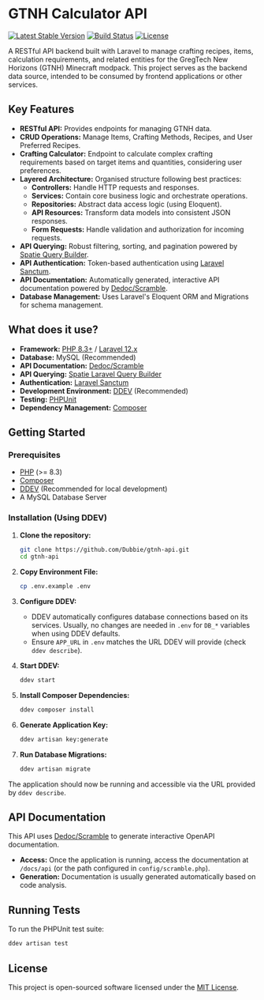 # GTNH Calculator API

[![Latest Stable Version](https://img.shields.io/packagist/v/laravel/framework)](https://packagist.org/packages/laravel/framework)
[![Build Status](https://img.shields.io/github/actions/workflow/status/Dubbie/gtnh-api/laravel-ci.yml?branch=main)](https://github.com/Dubbie/gtnh-api/actions)
[![License](https://img.shields.io/badge/license-MIT-brightgreen.svg)](LICENSE.md)

A RESTful API backend built with Laravel to manage crafting recipes, items, calculation requirements, and related entities for the GregTech New Horizons (GTNH) Minecraft modpack. This project serves as the backend data source, intended to be consumed by frontend applications or other services.

## Key Features

-   **RESTful API:** Provides endpoints for managing GTNH data.
-   **CRUD Operations:** Manage Items, Crafting Methods, Recipes, and User Preferred Recipes.
-   **Crafting Calculator:** Endpoint to calculate complex crafting requirements based on target items and quantities, considering user preferences.
-   **Layered Architecture:** Organised structure following best practices:
    -   **Controllers:** Handle HTTP requests and responses.
    -   **Services:** Contain core business logic and orchestrate operations.
    -   **Repositories:** Abstract data access logic (using Eloquent).
    -   **API Resources:** Transform data models into consistent JSON responses.
    -   **Form Requests:** Handle validation and authorization for incoming requests.
-   **API Querying:** Robust filtering, sorting, and pagination powered by [Spatie Query Builder](https://spatie.be/docs/laravel-query-builder/current/introduction).
-   **API Authentication:** Token-based authentication using [Laravel Sanctum](https://laravel.com/docs/sanctum).
-   **API Documentation:** Automatically generated, interactive API documentation powered by [Dedoc/Scramble](https://scramble.dedoc.co/).
-   **Database Management:** Uses Laravel's Eloquent ORM and Migrations for schema management.

## What does it use?

-   **Framework:** [PHP 8.3+](https://www.php.net/) / [Laravel 12.x](https://laravel.com/)
-   **Database:** MySQL (Recommended)
-   **API Documentation:** [Dedoc/Scramble](https://scramble.dedoc.co/)
-   **API Querying:** [Spatie Laravel Query Builder](https://spatie.be/docs/laravel-query-builder/current/introduction)
-   **Authentication:** [Laravel Sanctum](https://laravel.com/docs/sanctum)
-   **Development Environment:** [DDEV](https://ddev.readthedocs.io/) (Recommended)
-   **Testing:** [PHPUnit](https://phpunit.de/)
-   **Dependency Management:** [Composer](https://getcomposer.org/)

## Getting Started

### Prerequisites

-   [PHP](https://www.php.net/manual/en/install.php) (>= 8.3)
-   [Composer](https://getcomposer.org/)
-   [DDEV](https://ddev.readthedocs.io/en/latest/users/install/ddev-installation/) (Recommended for local development)
-   A MySQL Database Server

### Installation (Using DDEV)

1.  **Clone the repository:**

    ```bash
    git clone https://github.com/Dubbie/gtnh-api.git
    cd gtnh-api
    ```

2.  **Copy Environment File:**

    ```bash
    cp .env.example .env
    ```

3.  **Configure DDEV:**

    -   DDEV automatically configures database connections based on its services. Usually, no changes are needed in `.env` for `DB_*` variables when using DDEV defaults.
    -   Ensure `APP_URL` in `.env` matches the URL DDEV will provide (check `ddev describe`).

4.  **Start DDEV:**

    ```bash
    ddev start
    ```

5.  **Install Composer Dependencies:**

    ```bash
    ddev composer install
    ```

6.  **Generate Application Key:**

    ```bash
    ddev artisan key:generate
    ```

7.  **Run Database Migrations:**
    ```bash
    ddev artisan migrate
    ```

The application should now be running and accessible via the URL provided by `ddev describe`.

## API Documentation

This API uses [Dedoc/Scramble](https://scramble.dedoc.co/) to generate interactive OpenAPI documentation.

-   **Access:** Once the application is running, access the documentation at `/docs/api` (or the path configured in `config/scramble.php`).
-   **Generation:** Documentation is usually generated automatically based on code analysis.

## Running Tests

To run the PHPUnit test suite:

```bash
ddev artisan test
```

## License

This project is open-sourced software licensed under the [MIT License](LICENSE.md).

